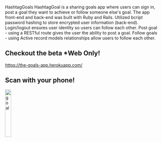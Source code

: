 HashtagGoals 
HashtagGoal is a sharing goals app where users can sign in, post a goal they want to achieve or follow someone else's goal. The app front-end and back-end was built with Ruby and Rails.
Utilized bcript password hashing to store encrypted user information (back-end).
Login/logout ensures user identity so users can follow each other.
Post goal - using a RESTful route gives the user the ability to post a goal.
Follow goals - using Active record models relationships allow users to follow each other.

## Checkout the beta *Web Only!
https://the-goals-app.herokuapp.com/

## Scan with your phone!
<a href="https://github.com/WabaScript/HashtagGoals"><img src="https://user-images.githubusercontent.com/59180399/88726874-7d417800-d0fc-11ea-952c-41b3ed5adf7c.png" title="Goals" alt="goal" width="20%" height="20%"></a>

